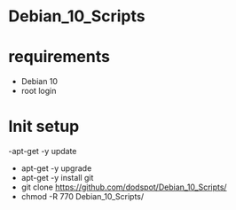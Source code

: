# Debian_10_Scripts

# requirements
- Debian 10
- root login

# Init setup
-apt-get -y update
- apt-get -y upgrade
- apt-get -y install git
- git clone https://github.com/dodspot/Debian_10_Scripts/
- chmod -R 770 Debian_10_Scripts/
